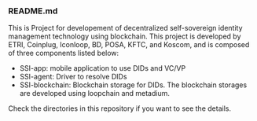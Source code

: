 ### README.md

This is Project for developement of decentralized self-sovereign identity management technology using blockchain. This project is developed by ETRI, Coinplug, Iconloop, BD, POSA, KFTC, and Koscom, and is composed of three components listed below:
- SSI-app: mobile application to use DIDs and VC/VP
- SSI-agent: Driver to resolve DIDs
- SSI-blockchain: Blockchain storage for DIDs. The blockchain storages are developed using loopchain and metadium.

Check the directories in this repository if you want to see the details.